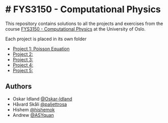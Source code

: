 # # FYS3150 - Computational Physics
This repository contains solutions to all the projects and exercises from the course [FYS3150 - Computational Physics](https://anderkve.github.io/FYS3150/intro.html) at the University of Oslo. 

Each project is placed in its own folder
- [Project 1: Poisson Equation](https://github.com/Oskar-Idland/FYS3150-ComputationalPhysics/tree/Oskar/Project1)
- [Project 2: ](https://github.com/Oskar-Idland/FYS3150-ComputationalPhysics/tree/Oskar/Project2)
- [Project 3: ](https://github.com/Oskar-Idland/FYS3150-ComputationalPhysics/tree/Oskar/Project3)
- [Project 4: ](https://github.com/Oskar-Idland/FYS3150-ComputationalPhysics/tree/Oskar/Project4)
- [Project 5: ](https://github.com/Oskar-Idland/FYS3150-ComputationalPhysics/tree/Oskar/Project5)


## Authors
- Oskar Idland [@Oskar-Idland](https://github.com/Oskar-Idland)
- Håvard Skåli [@paljettrosa](https://github.com/paljettrosa)
- Hishem [@hishemok](https://github.com/hishemok)
- Andrew [@ASYquan](https://github.com/ASYquan)